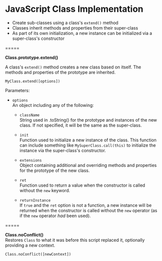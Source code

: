 JavaScript Class Implementation
=====

- Create sub-classes using a class's `extend()` method
- Classes inherit methods and properties from their super-class
- As part of its own initialization, a new instance can be initialized via a super-class's constructor

=====

**Class.prototype.extend()**

A class's `extend()` method creates a new class based on itself. The methods and properties of the prototype are inherited.

`MyClass.extend([options])`

Parameters:
- `options`  
An object including any of the following:
	
	- `className`  
	String used in .toString() for the prototype and instances of the new class. If not specified, it will be the same as the super-class.
	
	- `init`  
	Function used to initialize a new instance of the class. This function can include something like `MySuperClass.call(this)` to initialize the instance via the super-class's constructor.
	
	- `extensions`  
	Object containing additional and overriding methods and properties for the prototype of the new class.
	
	- `ret`  
	Function used to return a value when the constructor is called without the `new` keyword.
	
	- `returnInstance`  
	If `true` and the `ret` option is not a function, a new instance will be returned when the constructor is called without the `new` operator (as if the `new` operator _had_ been used).

=====

**Class.noConflict()**  
Restores `Class` to what it was before this script replaced it, optionally providing a new context.

`Class.noConflict([newContext])`
